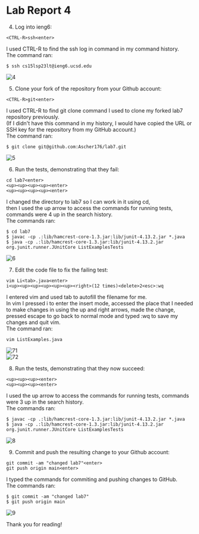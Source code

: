 # Lab Report 4
4. Log into ieng6: 
``` 
<CTRL-R>ssh<enter> 
```  
I used CTRL-R to find the ssh log in command in my command history.  
The command ran:  
```
$ ssh cs15lsp23lt@ieng6.ucsd.edu
```  
![4](4.jpg)  

5. Clone your fork of the repository from your Github account: 
```
<CTRL-R>git<enter>  
```  
I used CTRL-R to find git clone command I used to clone my forked lab7 repository previously.  
(If I didn't have this command in my history, I would have copied the URL or SSH key for the repository from my GitHub account.)  
The command ran:  
```
$ git clone git@github.com:Ascher176/lab7.git
```  
![5](5.jpg)    

6. Run the tests, demonstrating that they fail:
```
cd lab7<enter>  
<up><up><up><up><enter>  
<up><up><up><up><enter> 
```  
I changed the directory to lab7 so I can work in it using cd,  
then I used the up arrow to access the commands for running tests, commands were 4 up in the search history.  
The commands ran:  
```
$ cd lab7
$ javac -cp .:lib/hamcrest-core-1.3.jar:lib/junit-4.13.2.jar *.java
$ java -cp .:lib/hamcrest-core-1.3.jar:lib/junit-4.13.2.jar org.junit.runner.JUnitCore ListExamplesTests
```  
![6](6.jpg)  

7. Edit the code file to fix the failing test:  
```  
vim Li<tab>.java<enter>  
i<up><up><up><up><up><up><right>(12 times)<delete>2<esc>:wq 
```  
I entered vim and used tab to autofill the filename for me.  
In vim I pressed i to enter the insert mode, accessed the place that I needed  
to make changes in using the up and right arrows, made the change,  
pressed escape to go back to normal mode and typed :wq to save my changes and quit vim.  
The command ran:  
```
vim ListExamples.java
```  
![71](71.jpg)   
![72](72.jpg)    

8. Run the tests, demonstrating that they now succeed:  
```
<up><up><up><enter>  
<up><up><up><enter>  
```  
I used the up arrow to access the commands for running tests, commands were 3 up in the search history.  
The commands ran:  
```
$ javac -cp .:lib/hamcrest-core-1.3.jar:lib/junit-4.13.2.jar *.java
$ java -cp .:lib/hamcrest-core-1.3.jar:lib/junit-4.13.2.jar org.junit.runner.JUnitCore ListExamplesTests
```  
![8](8.jpg)  

9. Commit and push the resulting change to your Github account:  
```   
git commit -am "changed lab7"<enter>  
git push origin main<enter>  
```  
I typed the commands for commiting and pushing changes to GitHub.  
The commands ran:  
```
$ git commit -am "changed lab7"
$ git push origin main
```  
![9](9.jpg) 

Thank you for reading!
